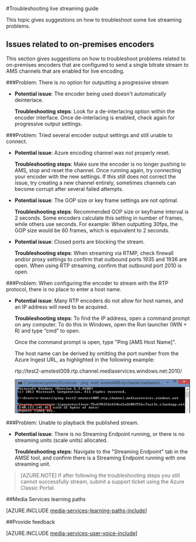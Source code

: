 <properties 
    pageTitle="Troubleshooting live streaming guide" 
    description="This topic gives suggestions on how to troubleshoot live streaming problems." 
    services="media-services" 
    documentationCenter="" 
    authors="juliako" 
    manager="dwrede" 
    editor=""/>

<tags 
    ms.service="media-services" 
    ms.workload="media" 
    ms.tgt_pltfrm="na" 
    ms.devlang="na" 
    ms.topic="article" 
    ms.date="12/05/2015"    
    ms.author="juliako"/>

#Troubleshooting live streaming guide

This topic gives suggestions on how to troubleshoot some live streaming problems.

## Issues related to on-premises encoders 

This section gives suggestions on how to troubleshoot problems related to on-premises encoders that are configured to send a single bitrate stream to AMS channels that are enabled for live encoding.

###Problem: There is no option for outputting a progressive stream

- **Potential issue**: The encoder being used doesn't automatically deinterlace. 

    **Troubleshooting steps**: Look for a de-interlacing option within the encoder interface. Once de-interlacing is enabled, check again for progressive output settings. 
 
###Problem: Tried several encoder output settings and still unable to connect. 

- **Potential issue**: Azure encoding channel was not properly reset. 

    **Troubleshooting steps**: Make sure the encoder is no longer pushing to AMS, stop and reset the channel. Once running again, try connecting your encoder with the new settings. If this still does not correct the issue, try creating a new channel entirely, sometimes channels can become corrupt after several failed attempts.  

- **Potential issue**: The GOP size or key frame settings are not optimal. 

    **Troubleshooting steps**: Recommended GOP size or keyframe interval is 2 seconds. Some encoders calculate this setting in number of frames, while others use seconds. For example: When outputting 30fps, the GOP size would be 60 frames, which is equivalent to 2 seconds.  
     
- **Potential issue**: Closed ports are blocking the stream. 

    **Troubleshooting steps**: When streaming via RTMP, check firewall and/or proxy settings to confirm that outbound ports 1935 and 1936 are open. When using RTP streaming, confirm that outbound port 2010 is open. 


###Problem: When configuring the encoder to stream with the RTP protocol, there is no place to enter a host name. 

- **Potential issue**: Many RTP encoders do not allow for host names, and an IP address will need to be acquired.  

    **Troubleshooting steps**: To find the IP address, open a command prompt on any computer. To do this in Windows, open the Run launcher (WIN + R) and type “cmd” to open.  

    Once the command prompt is open, type "Ping [AMS Host Name]". 

    The host name can be derived by omitting the port number from the Azure Ingest URL, as highlighted in the following example: 

    rtp://test2-amstest009.rtp.channel.mediaservices.windows.net:2010/ 

    ![fmle](./media/media-services-fmle-live-encoder/media-services-fmle10.png)

###Problem: Unable to playback the published stream.
 
- **Potential issue**: There is no Streaming Endpoint running, or there is no streaming units (scale units) allocated. 

    **Troubleshooting steps**: Navigate to the "Streaming Endpoint" tab in the AMSE tool, and confirm there is a Streaming Endpoint running with one streaming unit. 
    
>[AZURE.NOTE] If after following the troubleshooting steps you still cannot successfully stream, submit a support ticket using the Azure Classic Portal.

##Media Services learning paths

[AZURE.INCLUDE [media-services-learning-paths-include](../../includes/media-services-learning-paths-include.md)]

##Provide feedback

[AZURE.INCLUDE [media-services-user-voice-include](../../includes/media-services-user-voice-include.md)]

